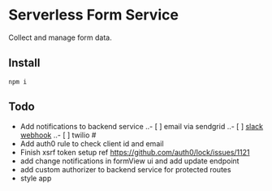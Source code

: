 # Serverless Form Service

Collect and manage form data.

## Install

```
npm i
```

## Todo

- Add notifications to backend service
..- [ ] email via sendgrid
..- [ ] [slack webhook](https://github.com/smallwins/slack)
..- [ ] twilio #
- Add auth0 rule to check client id and email
- Finish xsrf token setup ref https://github.com/auth0/lock/issues/1121
- add change notifications in formView ui and add update endpoint
- add custom authorizer to backend service for protected routes
- style app
